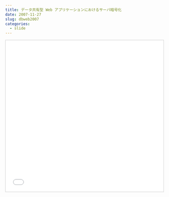 ```yaml
---
title: データ共有型 Web アプリケーションにおけるサーバ暗号化
date: 2007-11-27
slug: dbweb2007
categories:
  - slide
---
```

<iframe src="//www.slideshare.net/slideshow/embed_code/key/47aingX5RszHKE" width="595" height="485" frameborder="0" marginwidth="0" marginheight="0" scrolling="no" style="border:1px solid #CCC; border-width:1px; margin-bottom:5px; max-width: 100%;" allowfullscreen> </iframe> 
